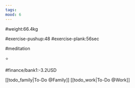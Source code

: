 ```yaml
---
tags: 
mood: 6
---
```


#weight:66.4kg

#exercise-pushup:48
#exercise-plank:56sec

#meditation

⭐

#finance/bank1:-3.2USD

[[todo_family|To-Do @Family]]
[[todo_work|To-Do @Work]]
